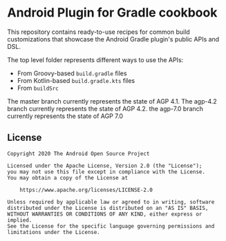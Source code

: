 # Android Plugin for Gradle cookbook

This repository contains ready-to-use recipes for common build 
customizations that showcase the Android Gradle plugin's public APIs and DSL.

The top level folder represents different ways to use the APIs:
- From Groovy-based `build.gradle` files
- From Kotlin-based `build.gradle.kts` files
- From `buildSrc`

The master branch currently represents the state of AGP 4.1.
The agp-4.2 branch currently represents the state of AGP 4.2.
the agp-7.0 branch currently represents the state of AGP 7.0

## License ##

    Copyright 2020 The Android Open Source Project

    Licensed under the Apache License, Version 2.0 (the "License");
    you may not use this file except in compliance with the License.
    You may obtain a copy of the License at

        https://www.apache.org/licenses/LICENSE-2.0

    Unless required by applicable law or agreed to in writing, software
    distributed under the License is distributed on an "AS IS" BASIS,
    WITHOUT WARRANTIES OR CONDITIONS OF ANY KIND, either express or implied.
    See the License for the specific language governing permissions and
    limitations under the License.
